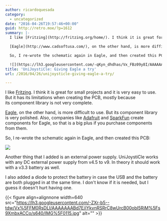 ```yaml
---
author: ricardoquesada
category:
  - uncategorized
date: "2016-04-26T19:57:46+00:00"
guid: http://retro.moe/?p=1612
summary: |-
  I like [Fritzing](http://fritzing.org/home/). I think it is great for small projects and it is very easy to use. But it has its limitations when creating the PCB, mostly because its component library is not very complete.

  [Eagle](http://www.cadsoftusa.com/), on the other hand, is more difficult to use. But its component library is very polished. Also, companies like [Adafruit](https://www.adafruit.com/) and [SparkFun](https://www.sparkfun.com/) create components for Eagle, so that is a big plus if you purchase components from them.

  So, I re-wrote the schematic again in Eagle, and then created this PCB:

  ![](https://lh3.googleusercontent.com/-qKyn_dhdhas/Vx_FBz09y8I/AAAAAAABd60/9Wn3IuWfPWoS6Y2xNsOB2Xm0yKRn8L5tgCCo/s800/unijoysticle_board.png)
title: 'UniJoystiCle: Giving Eagle a try'
url: /2016/04/26/unijoysticle-giving-eagle-a-try/

---
```

I like [Fritzing](http://fritzing.org/home/). I think it is great for small projects and it is very easy to use. But it has its limitations when creating the PCB, mostly because its component library is not very complete.

[Eagle](http://www.cadsoftusa.com/), on the other hand, is more difficult to use. But its component library is very polished. Also, companies like [Adafruit](https://www.adafruit.com/) and [SparkFun](https://www.sparkfun.com/) create components for Eagle, so that is a big plus if you purchase components from them.

So, I re-wrote the schematic again in Eagle, and then created this PCB:

![](https://lh3.googleusercontent.com/-qKyn_dhdhas/Vx_FBz09y8I/AAAAAAABd60/9Wn3IuWfPWoS6Y2xNsOB2Xm0yKRn8L5tgCCo/s800/unijoysticle_board.png)

Another thing that I added is an external power supply. UniJoystiCle works with any DC external power supply from v4.5 to v9. In theory it should work with a v3.3 battery as well.

I also added a diode to protect the battery in case the USB and the battery are both plugged in at the same time. I don't know if it is needed, but I guess it doesn't hurt having one.

{{< figure align=alignnone width=640 src="https://lh3.googleusercontent.com/-ZXr-b5--tdw/Vx%5FFM0RsDLI/AAAAAAABd7E/iYkvnRSRrC8wUrcB00obI5RiM%5Fs9XmbxACCo/s640/IMG%5F0115.jpg" alt="" >}}
